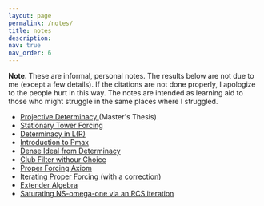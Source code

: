 ```yaml
---
layout: page
permalink: /notes/
title: notes
description:
nav: true
nav_order: 6
---
```

<b> Note. </b> These are informal, personal notes. The results below are not due to me (except a few details). If the citations are not done properly, I apologize to the people hurt in this way. The notes are intended as learning aid to those who might struggle in the same places where I struggled.

<ul>
  <li><a href="https://drive.google.com/file/d/1irjAiXHzFf7ym7XnRyciXKZ_G2AyTDSP/view?usp=sharing"> Projective Determinacy </a> (Master's Thesis) </li>
  <li><a href="https://drive.google.com/file/d/1VRXK0_VvUgR9Q3f8Rn3evPg5AIePT4iK/view?usp=drive_link"> Stationary Tower Forcing </a></li>
  <li><a href="https://drive.google.com/file/d/1len5dVIBr0muqH_D8s97_Jflf3iOnRV1/view?usp=sharing"> Determinacy in L(R) </a></li>
  <li><a href="https://drive.google.com/file/d/1BN6S94tWWgqKevD6C0vPHZzqp6ilYT7E/view?usp=drive_link"> Introduction to Pmax </a></li>
  <li><a href="https://drive.google.com/file/d/1BxbHD30KxpME7xeNnBL6O1gF-vmgRJh_/view?usp=sharing"> Dense Ideal from Determinacy </a></li>
  <li><a href="https://drive.google.com/file/d/1mDx0qIroiJmc0bXHqoXI02YlDzI0c60w/view?usp=sharing"> Club Filter withour Choice </a></li>
  <li><a href="https://drive.google.com/file/d/1Ur0MlmBFJcaycMTih6fxeAAEXFBrSpuz/view?usp=drive_link"> Proper Forcing Axiom </a></li>
  <li><a href="https://drive.google.com/file/d/12fNwCy5yCFoY4UDBi1_EwZT8pNUJwSoT/view?usp=drive_link"> Iterating Proper Forcing </a> (with a <a href="https://drive.google.com/file/d/19QoTts6BHjb2eEUZlcvSASKKUdJXLoYM/view?usp=drive_link"> correction</a>) </li>
  <li><a href="https://drive.google.com/file/d/1KVVhyZvGBjkHwyvC7p1nGpPTQo0pd3kc/view?usp=drive_link"> Extender Algebra </a></li>
  <li><a href="https://drive.google.com/file/d/1BHRu7kWp1pb6124j9r4t0NABBwIVDKLD/view?usp=drive_link"> Saturating NS-omega-one via an RCS iteration </a></li>
</ul>
